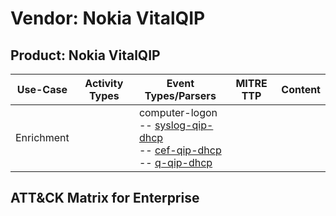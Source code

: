 Vendor: Nokia VitalQIP
======================
Product: Nokia VitalQIP
-----------------------
|  Use-Case  | Activity Types | Event Types/Parsers                                                                                                                                                                                                   | MITRE TTP | Content |
|:----------:| -------------- | --------------------------------------------------------------------------------------------------------------------------------------------------------------------------------------------------------------------- | --------- | ------- |
| Enrichment |                |  computer-logon<br> -- [syslog-qip-dhcp](../Parsers/parserContent_syslog-qip-dhcp.md)<br> -- [cef-qip-dhcp](../Parsers/parserContent_cef-qip-dhcp.md)<br> -- [q-qip-dhcp](../Parsers/parserContent_q-qip-dhcp.md)<br> |           |         |

ATT&CK Matrix for Enterprise
----------------------------
